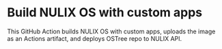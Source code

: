 # Build NULIX OS with custom apps

This GitHub Action builds NULIX OS with custom apps, uploads the image as an Actions artifact, and deploys OSTree repo to NULIX API.
